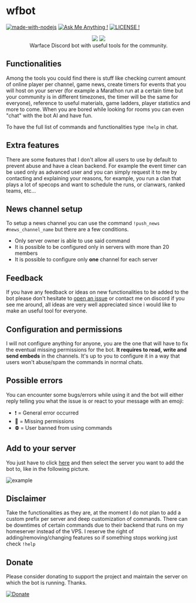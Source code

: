 # wfbot 
[![made-with-nodejs](https://img.shields.io/badge/Made%20with-Node.js-1f425f.svg)](https://www.python.org/) [![Ask Me Anything !](https://img.shields.io/badge/Ask%20me-anything-1abc9c.svg)](https://github.com/seanwlk/wfbot/issues/new) [![LICENSE !](https://img.shields.io/github/license/seanwlk/wfbot)](https://github.com/seanwlk/wfbot/blob/master/LICENSE) 
<p align="center">
    <a href="https://wf.my.com"><img src="https://i.imgur.com/AB5fREI.png"></a> <a href="https://discord.com"><img src="https://discordapp.com/assets/2c21aeda16de354ba5334551a883b481.png"></a> <br>
    Warface Discord bot with useful tools for the community.
</p>

## Functionalities
Among the tools you could find there is stuff like checking current amount of online player per channel, game news, create timers for events that you will host on your server (for example a Marathon run at a certain time but your community is in different timezones, the timer will be the same for everyone), reference to useful materials, game ladders, player statistics and more to come. When you are bored while looking for rooms you can even "chat" with the bot AI and have fun.

To have the full list of commands and functionalities type `!help` in chat.

## Extra features
There are some features that I don't allow all users to use by default to prevent abuse and have a clean backend. For example the event timer can be used only as advanced user and you can simply request it to me by contacting and explaining your reasons, for example, you run a clan that plays a lot of specops and want to schedule the runs, or clanwars, ranked teams, etc...

## News channel setup
To setup a news channel you can use the command `!push_news #news_channel_name` but there are a few conditions.
- Only server owner is able to use said command
- It is possible to be configured only in servers with more than 20 members
- It is possible to configure only **one** channel for each server

## Feedback
If you have any feedback or ideas on new functionalities to be added to the bot please don't hesitate to [open an issue](https://github.com/seanwlk/wfbot/issues/new) or contact me on discord if you see me around, all ideas are very well appreciated since i would like to make an useful tool for everyone.

## Configuration and permissions
I will not configure anything for anyone, you are the one that will have to fix the eventual missing permissions for the bot. **It requires to read, write and send embeds** in the channels. It's up to you to configure it in a way that users won't abuse/spam the commands in normal chats.

## Possible errors
You can encounter some bugs/errors while using it and the bot will either reply telling you what the issue is or react to your message with an emoji:

- :heavy_exclamation_mark: = General error occurred
- :no_entry_sign: = Missing permissions
- :no_entry: = User banned from using commands

## Add to your server
You just have to click [here](https://discordapp.com/oauth2/authorize?client_id=310134676620574720&scope=bot&permissions=67619905) and then select the server you want to add the bot to, like in the following picture.

![example](https://i.imgur.com/HOHUEy7.png)

## Disclaimer 
Take the functionalities as they are, at the moment I do not plan to add a custom prefix per server and deep customization of commands. There can be downtimes of certain commands due to their backend that runs on my homeserver instead of the VPS. I reserve the right of adding/removing/changing features so if something stops working just check `!help`

## Donate
Please consider donating to support the project and maintain the server on which the bot is running. Thanks.

[![Donate](https://img.shields.io/badge/Donate-PayPal-green.svg)](https://paypal.me/seanwlk)
